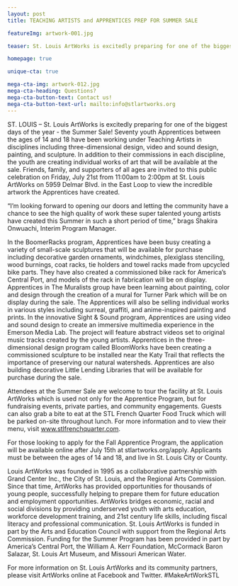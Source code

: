 ```yaml
---
layout: post
title: TEACHING ARTISTS and APPRENTICES PREP FOR SUMMER SALE

featureImg: artwork-001.jpg

teaser: St. Louis ArtWorks is excitedly preparing for one of the biggest days of the year - the Summer Sale!

homepage: true

unique-cta: true

mega-cta-img: artwork-012.jpg
mega-cta-heading: Questions?
mega-cta-button-text: Contact us!
mega-cta-button-text-url: mailto:info@stlartworks.org
---
```

ST. LOUIS – St. Louis ArtWorks is excitedly preparing for one of the biggest days of the year - the Summer Sale! Seventy youth Apprentices between the ages of 14 and 18 have been working under Teaching Artists in disciplines including three-dimensional design, video and sound design, painting, and sculpture. In addition to their commissions in each discipline, the youth are creating individual works of art that will be available at the sale. Friends, family, and supporters of all ages are invited to this public celebration on Friday, July 21st from 11:00am to 2:00pm at St. Louis ArtWorks on 5959 Delmar Blvd. in the East Loop to view the incredible artwork the Apprentices have created.

“I’m looking forward to opening our doors and letting the community have a chance to see the high quality of work these super talented young artists have created this Summer in such a short period of time,” brags Shakira Onwuachi, Interim Program Manager.

In the BoomerRacks program, Apprentices have been busy creating a variety of small-scale sculptures that will be available for purchase including decorative garden ornaments, windchimes, plexiglass stenciling, wood burnings, coat racks, tie holders and towel racks made from upcycled bike parts. They have also created a commissioned bike rack for America’s Central Port, and models of the rack in fabrication will be on display. Apprentices in The Muralists group have been learning about painting, color and design through the creation of a mural for Turner Park which will be on display during the sale. The Apprentices will also be selling individual works in various styles including surreal, graffiti, and anime-inspired painting and prints. In the innovative Sight &
Sound program, Apprentices are using video and sound design to create an immersive multimedia experience in the Emerson Media Lab. The project will feature abstract videos set to original music tracks created by the young artists. Apprentices in the three-dimensional design program called BloomWorks have been creating a commissioned sculpture to be installed near the Katy Trail that reflects the importance of preserving our natural watersheds. Apprentices are also building decorative Little Lending Libraries that will be available for purchase during the sale.

Attendees at the Summer Sale are welcome to tour the facility at St. Louis ArtWorks which is used not only for the Apprentice Program, but for fundraising events, private parties, and community engagements. Guests can also grab a bite to eat at the STL French Quarter Food Truck which will be parked on-site throughout lunch. For more information and to view their menu, visit www.stlfrenchquarter.com.

For those looking to apply for the Fall Apprentice Program, the application will be available online after July 15th at stlartworks.org/apply. Applicants must be between the ages of 14 and 18, and live in St. Louis City or County.

Louis ArtWorks was founded in 1995 as a collaborative partnership with Grand Center Inc., the City of St. Louis, and the Regional Arts Commission. Since that time, ArtWorks has provided opportunities for thousands of young people, successfully helping to prepare them for future education and employment opportunities. ArtWorks bridges economic, racial and social divisions by providing underserved youth with arts education, workforce development training, and 21st century life skills, including fiscal literacy and professional communication. St. Louis ArtWorks is funded in part by the Arts and Education Council with support from the Regional Arts Commission. Funding for the Summer Program has been provided in part by America’s Central Port, the William A. Kerr Foundation, McCormack Baron Salazar, St. Louis Art Museum, and Missouri American Water.

For more information on St. Louis ArtWorks and its community partners, please visit ArtWorks online at Facebook and Twitter. #MakeArtWorkSTL
